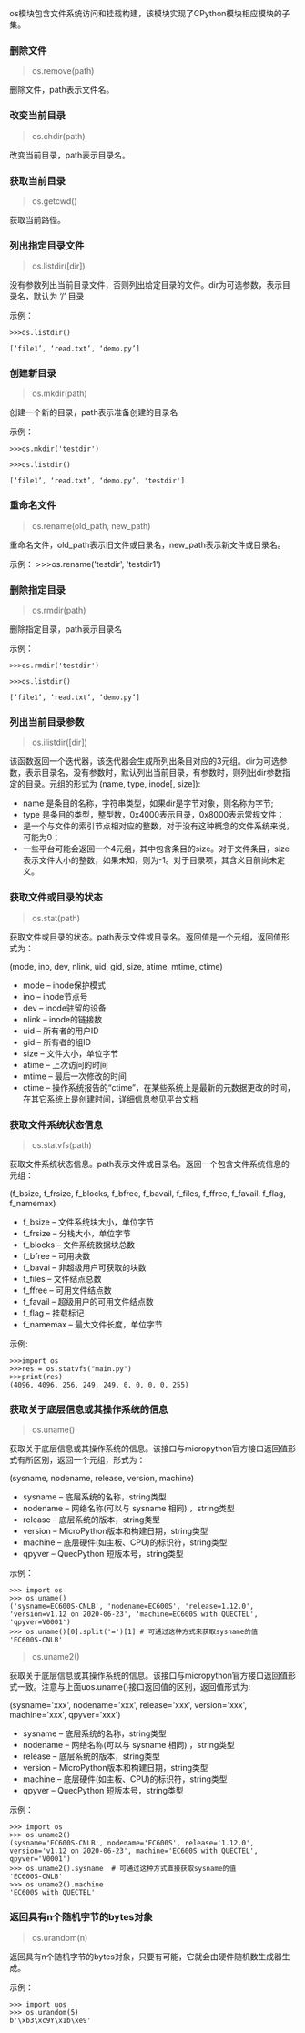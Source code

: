 
os模块包含文件系统访问和挂载构建，该模块实现了CPython模块相应模块的子集。
### 删除文件
>os.remove(path)


删除文件，path表示文件名。
### 改变当前目录
>os.chdir(path)

改变当前目录，path表示目录名。
### 获取当前目录
>os.getcwd()

获取当前路径。
### 列出指定目录文件
>os.listdir([dir])

没有参数列出当前目录文件，否则列出给定目录的文件。dir为可选参数，表示目录名，默认为 ‘/’ 目录

示例：

	>>>os.listdir()
					
	[‘file1’, ‘read.txt’, ‘demo.py’]


### 创建新目录
>os.mkdir(path)

创建一个新的目录，path表示准备创建的目录名

示例：

	>>>os.mkdir('testdir')

	>>>os.listdir()

	[‘file1’, ‘read.txt’, ‘demo.py’, 'testdir']

### 重命名文件
>os.rename(old_path, new_path)

重命名文件，old_path表示旧文件或目录名，new_path表示新文件或目录名。

示例：
	>>>os.rename('testdir', 'testdir1')

### 删除指定目录
>os.rmdir(path)

删除指定目录，path表示目录名

示例：

	>>>os.rmdir('testdir')

	>>>os.listdir()

	[‘file1’, ‘read.txt’, ‘demo.py’]

### 列出当前目录参数

>os.ilistdir([dir])


该函数返回一个迭代器，该迭代器会生成所列出条目对应的3元组。dir为可选参数，表示目录名，没有参数时，默认列出当前目录，有参数时，则列出dir参数指定的目录。元组的形式为 (name, type, inode[, size]):

- name 是条目的名称，字符串类型，如果dir是字节对象，则名称为字节;
- type 是条目的类型，整型数，0x4000表示目录，0x8000表示常规文件；
- 是一个与文件的索引节点相对应的整数，对于没有这种概念的文件系统来说，可能为0；
- 一些平台可能会返回一个4元组，其中包含条目的size。对于文件条目，size表示文件大小的整数，如果未知，则为-1。对于目录项，其含义目前尚未定义。

### 获取文件或目录的状态

>os.stat(path)

获取文件或目录的状态。path表示文件或目录名。返回值是一个元组，返回值形式为：

(mode, ino, dev, nlink, uid, gid, size, atime, mtime, ctime)

- mode – inode保护模式
- ino – inode节点号
- dev – inode驻留的设备
- nlink – inode的链接数
- uid  – 所有者的用户ID
- gid – 所有者的组ID
- size – 文件大小，单位字节
- atime – 上次访问的时间
- mtime – 最后一次修改的时间
- ctime – 操作系统报告的“ctime”，在某些系统上是最新的元数据更改的时间，在其它系统上是创建时间，详细信息参见平台文档

### 获取文件系统状态信息

>os.statvfs(path)

获取文件系统状态信息。path表示文件或目录名。返回一个包含文件系统信息的元组：

(f_bsize, f_frsize, f_blocks, f_bfree, f_bavail, f_files, f_ffree, f_favail, f_flag, f_namemax)

- f_bsize – 文件系统块大小，单位字节
- f_frsize – 分栈大小，单位字节
- f_blocks – 文件系统数据块总数
- f_bfree – 可用块数
- f_bavai – 非超级用户可获取的块数
- f_files – 文件结点总数
- f_ffree – 可用文件结点数
- f_favail – 超级用户的可用文件结点数
- f_flag – 挂载标记
- f_namemax – 最大文件长度，单位字节

示例:

	>>>import os
	>>>res = os.statvfs("main.py")
	>>>print(res)
	(4096, 4096, 256, 249, 249, 0, 0, 0, 0, 255)

### 获取关于底层信息或其操作系统的信息

>os.uname()


获取关于底层信息或其操作系统的信息。该接口与micropython官方接口返回值形式有所区别，返回一个元组，形式为：

(sysname, nodename, release, version, machine)

- sysname – 底层系统的名称，string类型
- nodename – 网络名称(可以与 sysname 相同) ，string类型
- release – 底层系统的版本，string类型
- version – MicroPython版本和构建日期，string类型
- machine – 底层硬件(如主板、CPU)的标识符，string类型
- qpyver – QuecPython 短版本号，string类型

示例：

	>>> import os
	>>> os.uname()
	('sysname=EC600S-CNLB', 'nodename=EC600S', 'release=1.12.0', 'version=v1.12 on 2020-06-23', 'machine=EC600S with QUECTEL', 'qpyver=V0001')
	>>> os.uname()[0].split('=')[1] # 可通过这种方式来获取sysname的值
	'EC600S-CNLB'

>os.uname2()

获取关于底层信息或其操作系统的信息。该接口与micropython官方接口返回值形式一致。注意与上面uos.uname()接口返回值的区别，返回值形式为:

(sysname='xxx', nodename='xxx', release='xxx', version='xxx', machine='xxx', qpyver='xxx')

- sysname – 底层系统的名称，string类型
- nodename – 网络名称(可以与 sysname 相同) ，string类型
- release – 底层系统的版本，string类型
- version – MicroPython版本和构建日期，string类型
- machine – 底层硬件(如主板、CPU)的标识符，string类型
- qpyver – QuecPython 短版本号，string类型

示例：

	>>> import os
	>>> os.uname2()
	(sysname='EC600S-CNLB', nodename='EC600S', release='1.12.0', version='v1.12 on 2020-06-23', machine='EC600S with QUECTEL', qpyver='V0001')
	>>> os.uname2().sysname  # 可通过这种方式直接获取sysname的值
	'EC600S-CNLB'
	>>> os.uname2().machine
	'EC600S with QUECTEL'
### 返回具有n个随机字节的bytes对象

>os.urandom(n)

返回具有n个随机字节的bytes对象，只要有可能，它就会由硬件随机数生成器生成。

示例：

	>>> import uos
	>>> os.urandom(5)
	b'\xb3\xc9Y\x1b\xe9'
	



